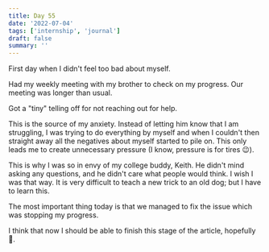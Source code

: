 ```yaml
---
title: Day 55
date: '2022-07-04'
tags: ['internship', 'journal']
draft: false
summary: ''
---
```


First day when I didn't feel too bad about myself.

Had my weekly meeting with my brother to check on my progress. Our meeting was longer than usual.

Got a "tiny" telling off for not reaching out for help.

This is the source of my anxiety. Instead of letting him know that I am struggling, I was trying to do everything by myself and when I couldn't then straight away all the negatives about myself started to pile on.
This only leads me to create unnecessary pressure (I know, pressure is for tires 😉).

This is why I was so in envy of my college buddy, Keith. He didn't mind asking any questions, and he didn't care what people would think. I wish I was that way. It is very difficult to teach a new trick to an old dog; but I have to learn this.

The most important thing today is that we managed to fix the issue which was stopping my progress.

I think that now I should be able to finish this stage of the article, hopefully 🤞.
